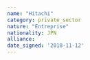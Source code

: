 ```yaml
---
name: "Hitachi"
category: private_sector
nature: "Entreprise"
nationality: JPN
alliance: 
date_signed: '2018-11-12'
---
```

    